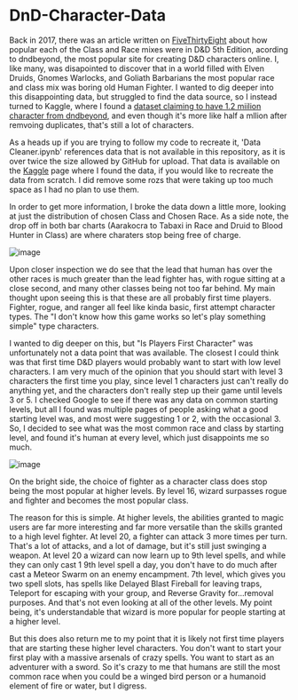 # DnD-Character-Data

Back in 2017, there was an article written on [FiveThirtyEight](https://fivethirtyeight.com/features/is-your-dd-character-rare/) about how popular each of the Class and Race mixes were in D&D 5th Edition, acording to dndbeyond, the most popular site for creating D&D characters online. I, like many, was disapointed to discover that in a world filled with Elven Druids, Gnomes Warlocks, and Goliath Barbarians the most popular race and class mix was boring old Human Fighter. I wanted to dig deeper into this disappointing data, but struggled to find the data source, so I instead turned to Kaggle, where I found a [dataset claiming to have 1.2 miilion character from dndbeyond](https://www.kaggle.com/datasets/maximebonnin/dnd-characters-test), and even though it's more like half a mllion after remvoing duplicates, that's still a lot of characters.

As a heads up if you are trying to follow my code to recreate it, 'Data Cleaner.ipynb' references data that is not available in this repository, as it is over twice the size allowed by GitHub for upload.
That data is available on the [Kaggle](https://www.kaggle.com/datasets/maximebonnin/dnd-characters-test) page where I found the data, if you would like to recreate the data from scratch. I did remove some rozs that were taking up too much space as I had no plan to use them. 

In order to get more information, I broke the data down a little more, looking at just the distribution of chosen Class and Chosen Race.
As a side note, the drop off in both bar charts (Aarakocra to Tabaxi in Race and Druid to Blood Hunter in Class) are where charaters stop being free of charge.

![image](https://github.com/nmwhitehead/DnD-Character-Data/assets/54327232/5e29df99-c1cb-4930-a350-a42fe2ca594c)

Upon closer inspection we do see that the lead that human has over the other races is much greater than the lead fighter has, with rogue sitting at a close second, and many other classes being not too far behind. My main thought upon seeing this is that these are all probably first time players. Fighter, rogue, and ranger all feel like kinda basic, first attempt character types. The "I don't know how this game works so let's play something simple" type characters.

I wanted to dig deeper on this, but "Is Players First Character" was unfortunately not a data point that was available. The closest I could think was that first time D&D players would probably want to start with low level characters. I am very much of the opinion that you should start with level 3 characters the first time you play, since level 1 characters just can't really do anything yet, and the characters don't really step up their game until levels 3 or 5. I checked Google to see if there was any data on common starting levels, but all I found was multiple pages of people asking what a good starting level was, and most were suggesting 1 or 2, with the occasional 3. So, I decided to see what was the most common race and class by starting level, and found it's human at every level, which just disappoints me so much.


![image](https://github.com/nmwhitehead/DnD-Character-Data/assets/54327232/3fd0f033-66ac-43f4-a309-0239a6bedc48)

On the bright side, the choice of fighter as a character class does stop being the most popular at higher levels. By level 16, wizard surpasses rogue and fighter and becomes the most popular class.

The reason for this is simple. At higher levels, the abilities granted to magic users are far more interesting and far more versatile than the skills granted to a high level fighter. At level 20, a fighter can attack 3 more times per turn. That's a lot of attacks, and a lot of damage, but it's still just swinging a weapon. At level 20 a wizard can now learn up to 9th level spells, and while they can only cast 1 9th level spell a day, you don't have to do much after cast a Meteor Swarm on an enemy encampment. 7th level, which gives you two spell slots, has spells like Delayed Blast Fireball for leaving traps, Teleport for escaping with your group, and Reverse Gravity for…removal purposes. And that's not even looking at all of the other levels. My point being, it's understandable that wizard is more popular for people starting at a higher level.

But this does also return me to my point that it is likely not first time players that are starting these higher level characters. You don't want to start your first play with a massive arsenals of crazy spells. You want to start as an adventurer with a sword. So it's crazy to me that humans are still the most common race when you could be a winged bird person or a humanoid element of fire or water, but I digress.

